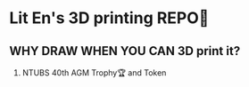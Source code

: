 # Lit En's 3D printing REPO💌

## WHY DRAW WHEN YOU CAN 3D print it?
1. NTUBS 40th AGM Trophy🏆 and Token
